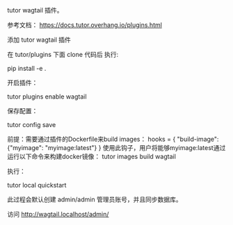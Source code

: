 tutor wagtail 插件。

参考文档： https://docs.tutor.overhang.io/plugins.html

添加 tutor wagtail 插件 

在 tutor/plugins 下面 clone 代码后 执行: 

pip install -e .

开启插件：

 tutor plugins enable wagtail
 
保存配置：

 tutor config save 

前提：需要通过插件的Dockerfile来build images： 
hooks = {
    "build-image": {"myimage": "myimage:latest"}
}
使用此钩子，用户将能够myimage:latest通过运行以下命令来构建docker镜像：
tutor images build wagtail

执行：

tutor local quickstart

此过程会默认创建 admin/admin 管理员账号，并且同步数据库。

访问 http://wagtail.localhost/admin/




